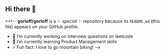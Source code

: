 ## Hi there 👋

<<!--
**gorloff/gorloff** is a ✨ _special_ ✨ repository because its `README.md` (this file) appears on your GitHub profile.

- 🔭 I’m currently working on interview questions on leetcode
- 🌱 I’m currently learning Product Management skills
- ⚡ Fun fact: I love to go mountain biking!
-->
